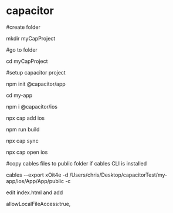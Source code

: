 # capacitor

#create folder

mkdir myCapProject

#go to folder

cd myCapProject

#setup capacitor project

npm init @capacitor/app

cd my-app

npm i @capacitor/ios

npx cap add ios

npm run build

npx cap sync 

npx cap open ios

#copy cables files to public folder if cables CLI is installed

cables --export xOit4e -d /Users/chris/Desktop/capacitorTest/my-app/ios/App/App/public -c

edit index.html and add

allowLocalFileAccess:true,
